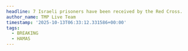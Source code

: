 ```yaml
---
headline: 7 Israeli prisoners have been received by the Red Cross.
author_name: TMP Live Team
timestamp: '2025-10-13T06:33:12.331586+00:00'
tags:
  - BREAKING
  - HAMAS
---
```


